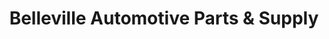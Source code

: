 ---
title: "Belleville Automotive Parts & Supply"
url: /belleville/belleville-automotive-parts-and-supply/
shop: car parts
---